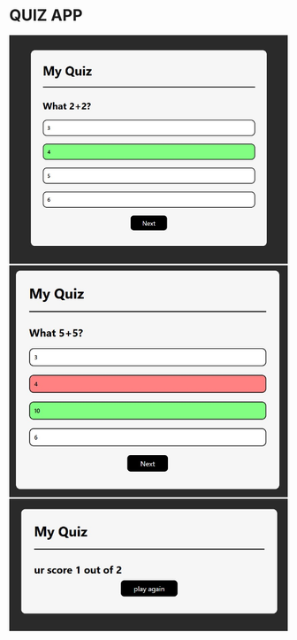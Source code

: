 # QUIZ APP

![gambar 1](https://github.com/DelvinNuryadi/quizApp/blob/main/img/1.jpg)
![gambar 2](https://github.com/DelvinNuryadi/quizApp/blob/main/img/2.jpg)
![gambar 3](https://github.com/DelvinNuryadi/quizApp/blob/main/img/3.jpg)
